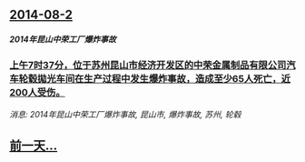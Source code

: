 ## [2014-08-2](/news/2014/08/2/index.md)

##### 2014年昆山中荣工厂爆炸事故
### [上午7时37分，位于苏州昆山市经济开发区的中荣金属制品有限公司汽车轮毂拋光车间在生产过程中发生爆炸事故，造成至少65人死亡，近200人受伤。](/news/2014/08/2/上午7时37分-位于苏州昆山市经济开发区的中荣金属制品有限公司汽车轮毂拋光车间在生产过程中发生爆炸事故-造成至少65人死.md)
_消息: 2014年昆山中荣工厂爆炸事故, 昆山市, 爆炸事故, 苏州, 轮毂_

## [前一天...](/news/2014/08/1/index.md)

